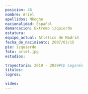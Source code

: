 ```yaml
---
posicion: 46
nombre: Ariel
apellidos: Nkoghe
nacionalidad: Español
demarcacion: Extremo izquierdo
estatura:
equipo_actual: Atlético de Madrid
fecha_de_nacimiento: 2007/03/15
pie: izquierdo
foto: ariel.jpg
estudios:

trayectoria: 2019 - 2020#CD Leganés
titulos:
logros: 

video:
---
```

